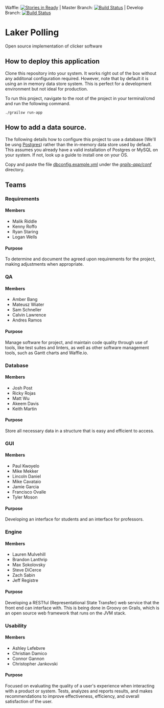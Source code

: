 Waffle: [![Stories in Ready](https://badge.waffle.io/CSC480/laker-polling.png?label=ready&title=Ready)](https://waffle.io/CSC480/laker-polling)
| Master Branch:   [![Build Status](https://travis-ci.org/CSC480/laker-polling.svg?branch=master)](https://travis-ci.org/CSC480/laker-polling)
| Develop Branch:   [![Build Status](https://travis-ci.org/CSC480/laker-polling.svg?branch=develop)](https://travis-ci.org/CSC480/laker-polling)

# Laker Polling
Open source implementation of clicker software

## How to deploy this application
Clone this repository into your system. It works right out of the box without any additonal 
configuration required. However, note that by default it is using an in memory data store system. This
is perfect for a development environment but not ideal for production.

To run this project, navigate to the root of the project in your terminal/cmd and run the
following command.

```
./grailsw run-app
```

## How to add a data source.
The following details how to configure this project to use a database (We'll be usng 
[Postgres](https://www.postgresql.org/)) rather than the 
in-memory data store used by default. This assumes you already have a valid installation of
Postgres or MySQL on your system. If not, look up a guide to install one on your OS.

Copy and paste the file [dbconfig.example.yml](./grails-app/conf/dbconfig.example.yml)
under the <i>[grails-app/conf](./grails-app/conf)</i> directory.

## Teams
### Requirements
#### Members
<ul>
 <li>Malik Riddle</li>
 <li>Kenny Roffo</li>
 <li>Ryan Staring</li>
 <li>Logan Wells</li>
</ul>

#### Purpose
To determine and document the agreed upon requirements for the project, making adjustments when appropriate.

### QA
#### Members
<ul>
 <li>Amber Bang</li>
 <li>Mateusz Wiater</li>
 <li>Sam Schneller</li>
 <li>Calvin Lawrence</li>
 <li>Andres Ramos</li>
</ul>

#### Purpose 
Manage software for project, and maintain code quality through use of tools, like test suites and linters, as well as other software management tools, such as Gantt charts and Waffle.io.

### Database
#### Members
<ul>
 <li>Josh Post</li>
 <li>Ricky Rojas</li>
 <li>Matt Wu</li>
 <li>Akeem Davis</li>
 <li>Keith Martin</li>
</ul>

#### Purpose 
Store all necessary data in a structure that is easy and efficient to access.

### GUI
#### Members
<ul>
 <li>Paul Kwoyelo</li>
 <li>Mike Mekker</li>
 <li>Lincoln Daniel</li>
 <li>Mike Cavataio</li>
 <li>Jamie Garcia</li>
 <li>Francisco Ovalle</li>
 <li>Tyler Moson</li>
</ul>

#### Purpose 
Developing an interface for students and an interface for professors.

### Engine
#### Members
<ul>
 <li>Lauren Mulvehill</li>
 <li>Brandon Lanthrip</li>
 <li>Max Sokolovsky</li>
 <li>Steve DiCerce</li>
 <li>Zach Sabin</li>
 <li>Jeff Registre</li>
</ul>

#### Purpose 
Developing a RESTful (Representational State Transfer) web service that the front end can interface with. This is being done in Groovy on Grails, which is an open source web framework that runs on the JVM stack.
 
### Usability
#### Members
<ul>
 <li>Ashley Lefebvre</li>
 <li>Christian Damico</li>
 <li>Connor Gannon</li>
 <li>Christopher Jankovski</li>
</ul>

#### Purpose
Focused on evaluating the quality of a user's experience when interacting with a product or system. Tests, analyzes and reports results, and makes recommendations to improve effectiveness, efficiency, and overall satisfaction of the user.
